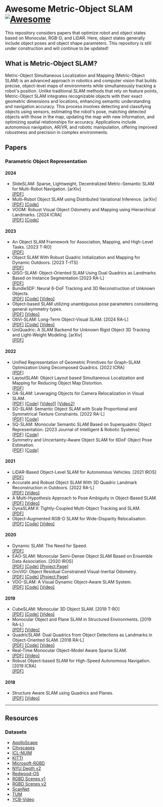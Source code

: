 # Awesome Metric-Object SLAM [![Awesome](https://cdn.rawgit.com/sindresorhus/awesome/d7305f38d29fed78fa85652e3a63e154dd8e8829/media/badge.svg)](https://github.com/sindresorhus/awesome)

This repository considers papers that optimize robot and object states based on Monocular, RGB-D, and LiDAR. Here, object states generally include object poses and object shape parameters.
This repository is still under construction and will continue to be updated!

## What is Metric-Object SLAM?

Metric-Object Simultaneous Localization and Mapping (Metric-Object SLAM) is an advanced approach in robotics and computer vision that builds precise, object-level maps of environments while simultaneously tracking a robot's position. Unlike traditional SLAM methods that rely on feature points, Metric-Object SLAM integrates recognizable objects with their exact geometric dimensions and locations, enhancing semantic understanding and navigation accuracy. This process involves detecting and classifying objects using sensors, estimating the robot's pose, matching detected objects with those in the map, updating the map with new information, and optimizing spatial relationships for accuracy. Applications include autonomous navigation, AR/VR, and robotic manipulation, offering improved robustness and precision in complex environments.


## Papers

### Parametric Object Representation 

#### 2024
  - SlideSLAM: Sparse, Lightweight, Decentralized Metric-Semantic SLAM for Multi-Robot Navigation. [arXiv] \
[\[PDF\]](https://arxiv.org/pdf/2406.17249)
  - Multi-Robot Object SLAM using Distributed Variational Inference. [arXiv]\
[\[PDF\]](https://arxiv.org/pdf/2404.18331) [\[Code\]](https://github.com/intrepidChw/distributed_msckf)
  - VOOM: Robust Visual Object Odometry and Mapping using Hierarchical Landmarks. [2024 ICRA]\
[\[PDF\]](https://arxiv.org/pdf/2402.13609.pdf) [\[Code\]](https://github.com/yutongwangBIT/VOOM)

#### 2023

  - An Object SLAM Framework for Association, Mapping, and High-Level Tasks. [2023 T-RO]\
[\[PDF\]](https://arxiv.org/pdf/2305.07299.pdf)
  - Object SLAM With Robust Quadric Initialization and Mapping for Dynamic Outdoors. [2023 T-ITS] \
[\[PDF\]](https://ieeexplore.ieee.org/stamp/stamp.jsp?tp=&arnumber=10149129)
  - QISO-SLAM: Object-Oriented SLAM Using Dual Quadrics as Landmarks Based on Instance Segmentation [2023 RA-L] \
[\[PDF\]](https://ieeexplore.ieee.org/stamp/stamp.jsp?tp=&arnumber=10056983)
  - BundleSDF: Neural 6-DoF Tracking and 3D Reconstruction of Unknown Objects. \
[\[PDF\]](https://arxiv.org/abs/2303.14158) [\[Code\]](https://github.com/NVlabs/BundleSDF) [\[Video\]](https://www.youtube.com/watch?v=5PymzKbKv8w)
  - Object-based SLAM utilizing unambiguous pose parameters considering general symmetry types. \
[\[PDF\]](https://arxiv.org/pdf/2303.07872.pdf) [\[Video\]](https://www.youtube.com/watch?v=aVc4x3hsVo4)
  - ObVi-SLAM: Long-Term Object-Visual SLAM. [2024 RA-L]\
 [\[PDF\]](https://arxiv.org/pdf/2309.15268.pdf) [\[Code\]](https://github.com/ut-amrl/ObVi-SLAM) [\[Video\]](https://youtu.be/quJOgnEdaZ0)
  - UniQuadric: A SLAM Backend for Unknown Rigid Object 3D Tracking and Light-Weight Modeling. [arXiv] \
[\[PDF\]](https://arxiv.org/pdf/2309.17036.pdf)

#### 2022
  - Unified Representation of Geometric Primitives for Graph-SLAM Optimization Using Decomposed Quadrics. [2022 ICRA] \
[\[PDF\]](https://ieeexplore.ieee.org/stamp/stamp.jsp?arnumber=9812162)
  - LayoutSLAM: Object Layout based Simultaneous Localization and Mapping for Reducing Object Map Distortion. \
[\[PDF\]](https://ieeexplore.ieee.org/abstract/document/9981492)
  - OA-SLAM: Leveraging Objects for Camera Relocalization in Visual SLAM. \
[\[PDF\]](https://arxiv.org/pdf/2209.08338.pdf) [\[Code\]](https://gitlab.inria.fr/tangram/oa-slam) [\[Video1\]](https://www.youtube.com/watch?v=L1HEL4kLJ3g) [\[Video2\]](https://www.youtube.com/watch?v=50zXF7Z7FLo)
  - SO-SLAM: Semantic Object SLAM with Scale Proportional and Symmetrical Texture Constraints. [2022 RA-L]\
 [\[PDF\]](https://arxiv.org/pdf/2109.04884.pdf) [\[Code\]](https://github.com/XunshanMan/SoSLAM)
  - SQ-SLAM: Monocular Semantic SLAM Based on Superquadric Object Representation. [2023 Journal of Intelligent & Robotic Systems]\
[\[PDF\]](https://arxiv.org/pdf/2209.10817.pdf) [\[Code\]](https://github.com/XiaoHan-Git/SQ-SLAM)
  - Symmetry and Uncertainty-Aware Object SLAM for 6DoF Object Pose Estimation.\
 [\[PDF\]](https://openaccess.thecvf.com/content/CVPR2022/papers/Merrill_Symmetry_and_Uncertainty-Aware_Object_SLAM_for_6DoF_Object_Pose_Estimation_CVPR_2022_paper.pdf) [\[Code\]](https://github.com/rpng/suo_slam)


#### 2021
  - LiDAR-Based Object-Level SLAM for Autonomous Vehicles. [2021 IROS] \
[\[PDF\]](https://ieeexplore.ieee.org/stamp/stamp.jsp?tp=&arnumber=9636299)
  - Accurate and Robust Object SLAM With 3D Quadric Landmark Reconstruction in Outdoors. [2022 RA-L]\
[\[PDF\]](https://arxiv.org/pdf/2110.08977.pdf) [\[Video\]](https://www.youtube.com/watch?v=t1KQ8FhO0wo&ab_channel=SLAMer)
  - A Multi-Hypothesis Approach to Pose Ambiguity in Object-Based SLAM. \
[\[PDF\]](https://arxiv.org/pdf/2108.01225.pdf) [\[Video\]](https://www.youtube.com/watch?v=O3wzdGToh-8&ab_channel=MITMarineRoboticsGroup)
  - DynaSLAM II: Tightly-Coupled Multi-Object Tracking and SLAM.\
[\[PDF\]](https://arxiv.org/pdf/2010.07820.pdf)
  - Object-Augmented RGB-D SLAM for Wide-Disparity Relocalisation.\
[\[PDF\]](https://arxiv.org/pdf/2108.02522) [\[Code\]](https://github.com/YuhangMing/Object-Guided-Relocalisation) [\[Video\]](https://www.youtube.com/watch?v=H3i9Q4JvX2o)

#### 2020

  - Dynamic SLAM: The Need for Speed.\
 [\[PDF\]](https://arxiv.org/pdf/2002.08584.pdf)
  - EAO-SLAM: Monocular Semi-Dense Object SLAM Based on Ensemble Data Association. [2020 IROS]\
 [\[PDF\]](https://arxiv.org/pdf/2004.12730.pdf) [\[Code\]](https://github.com/yanmin-wu/EAO-SLAM) [\[Project Page\]](https://yanmin-wu.github.io/project/eaoslam/)
  - OrcVIO: Object Residual Constrained Visual-Inertial Odometry.  \
[\[PDF\]](https://arxiv.org/pdf/2007.15107.pdf) [\[Code\]](https://github.com/shanmo/OrcVIO-Stereo-Mapping) [\[Project Page\]](https://moshan.cf/orcvio_githubpage/)
  - VDO-SLAM: A Visual Dynamic Object-Aware SLAM System.\
 [\[PDF\]](https://arxiv.org/pdf/2005.11052.pdf) [\[Code\]](https://github.com/halajun/VDO_SLAM) [\[Video\]](https://drive.google.com/file/d/1PbL4KiJ3sUhxyJSQPZmRP6mgi9dIC0iu/view)

#### 2019

  - CubeSLAM: Monocular 3D Object SLAM. [2019 T-RO]\
 [\[PDF\]](https://arxiv.org/pdf/1806.00557.pdf) [\[Code\]](https://github.com/shichaoy/cube_slam) [\[Video\]](https://www.youtube.com/watch?v=QnVlexXi9_c&ab_channel=ShichaoYang)
  - Monocular Object and Plane SLAM in Structured Environments. [2019 RA-L] \
[\[PDF\]](https://arxiv.org/pdf/1809.03415.pdf) [\[Video\]](https://www.youtube.com/watch?v=jzBMsKCm0uk&ab_channel=ShichaoYang)
  - QuadricSLAM: Dual Quadrics from Object Detections as Landmarks in Object-Oriented SLAM. [2018 RA-L]\
[\[PDF\]](https://natanaso.github.io/rcw-icra18/assets/ref/ICRA-MRP18_paper_14.pdf) [\[Code\]](https://github.com/qcr/quadricslam) [\[Video\]](https://www.youtube.com/watch?v=n-j0DFDFSKU&ab_channel=LachlanNicholson)
  - Real-Time Monocular Object-Model Aware Sparse SLAM. \
[\[PDF\]](https://ieeexplore.ieee.org/document/8793728) [\[Video\]](https://www.youtube.com/watch?v=UMWXd4sHONw&ab_channel=MehdiHosseinzadeh)
  - Robust Object-based SLAM for High-Speed Autonomous Navigation. [2019 ICRA]\
 [\[PDF\]](https://groups.csail.mit.edu/rrg/papers/OkLiu19icra.pdf)

#### 2018

  - Structure Aware SLAM using Quadrics and Planes. \
[\[PDF\]](https://arxiv.org/pdf/1804.09111.pdf) [\[Video\]](https://www.youtube.com/watch?v=dR-rB9keF8M&ab_channel=MehdiHosseinzadeh)



----------------------

## Resources

### Datasets

- [ApolloScape](http://apolloscape.auto/)
- [Cityscapes](https://www.cityscapes-dataset.com/)
- [ICL-NUIM](https://www.doc.ic.ac.uk/~ahanda/VaFRIC/iclnuim.html)
- [KITTI](https://www.cvlibs.net/datasets/kitti/index.php)
- [Microsoft-RGBD](https://www.microsoft.com/en-us/research/project/rgb-d-dataset-7-scenes/)
- [NYU Depth v2](https://cs.nyu.edu/~silberman/datasets/nyu_depth_v2.html)
- [Redwood-OS](http://redwood-data.org/3dscan/)
- [RGBD Scenes v1](https://rgbd-dataset.cs.washington.edu/)
- [RGBD Scenes v2](https://rgbd-dataset.cs.washington.edu/dataset/rgbd-scenes-v2/)
- [ScanNet](http://www.scan-net.org/)
- [TUM](https://vision.in.tum.de/data/datasets/rgbd-dataset/download)
- [YCB-Video](https://rse-lab.cs.washington.edu/projects/posecnn/)
